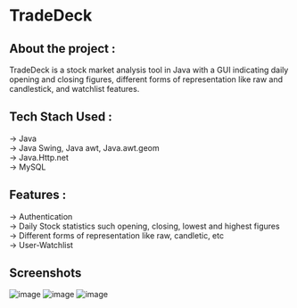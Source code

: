 
# TradeDeck

## About the project :
   TradeDeck is a stock market analysis tool in Java with a GUI indicating daily opening and closing figures, different forms of representation like raw and candlestick, and watchlist features.
## Tech Stach Used :
-> Java \
-> Java Swing, Java awt, Java.awt.geom \
-> Java.Http.net\
-> MySQL

## Features :

->  Authentication\
->  Daily Stock statistics such opening, closing, lowest and highest figures\
->  Different forms of representation like raw, candletic, etc\
->  User-Watchlist

## Screenshots
![image](https://user-images.githubusercontent.com/91389059/211011335-9966d0b7-df1a-4462-8545-d45d83f92067.png)
![image](https://user-images.githubusercontent.com/91389059/211011245-66590887-5459-4b61-b50c-7e55bfbbcd1c.png)
![image](https://user-images.githubusercontent.com/91389059/211011172-aadfcd5b-adce-456b-8911-b01cb5d45827.png)
